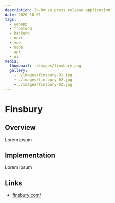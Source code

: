 ```yaml
---
description: In-house press release application
date: 2020-10-01
tags:
  - webapp
  - frontend
  - backend
  - nuxt
  - vue
  - node
  - api
  - ui
media:
  thumbnail: ./images/finsbury.png
  gallery:
    - ./images/finsbury-01.jpg
    - ./images/finsbury-02.jpg
    - ./images/finsbury-03.jpg
---
```


# Finsbury

## Overview

Lorem ipsum

## Implementation

Lorem Ipsum

## Links

- [finsbury.com/](http://finsbury.com/)

